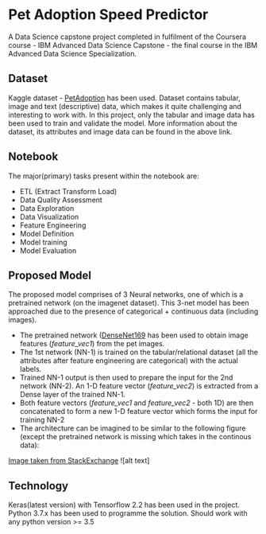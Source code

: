# Pet Adoption Speed Predictor

A Data Science capstone project completed in fulfilment of the Coursera course - IBM Advanced Data Science Capstone - the final course in the IBM Advanced Data Science Specialization.

## Dataset

Kaggle dataset - [PetAdoption](https://www.kaggle.com/c/petfinder-adoption-prediction/data) has been used. Dataset contains tabular, image and text (descriptive) data, which makes it quite challenging and interesting to work with. In this project, only the tabular and image data has been used to train and validate the model. More information about the dataset, its attributes and image data can be found in the above link.

## Notebook

The major(primary) tasks present within the notebook are:
* ETL (Extract Transform Load)
* Data Quality Assessment
* Data Exploration
* Data Visualization
* Feature Engineering
* Model Definition
* Model training
* Model Evaluation

## Proposed Model

The proposed model comprises of 3 Neural networks, one of which is a pretrained network (on the imagenet dataset). This 3-net model has been approached due to the presence of categorical + continuous data (including images). 
* The pretrained network ([DenseNet169](https://keras.io/api/applications/densenet/) has been used to obtain image features (*feature_vec1*) from the pet images. 
* The 1st network (NN-1) is trained on the tabular/relational dataset (all the attributes after feature engineering are categorical) with the actual labels.
* Trained NN-1 output is then used to prepare the input for the 2nd network (NN-2). An 1-D feature vector (*feature_vec2*) is extracted from a Dense layer of the trained NN-1.
* Both feature vectors (*feature_vec1* and *feature_vec2* - both 1D) are then concatenated to form a new 1-D feature vector which forms the input for training NN-2
* The architecture can be imagined to be similar to the following figure (except the pretrained network is missing which takes in the continous data):

[Image taken from StackExchange]()
![alt text]
## Technology

Keras(latest version) with Tensorflow 2.2 has been used in the project. Python 3.7.x has been used to programme the solution. Should work with any python version >= 3.5


